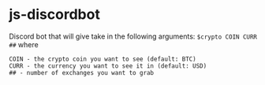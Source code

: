 # js-discordbot

Discord bot that will give take in the following arguments:
`$crypto COIN CURR ##`
where
```
COIN - the crypto coin you want to see (default: BTC)
CURR - the currency you want to see it in (default: USD)
## - number of exchanges you want to grab
```
